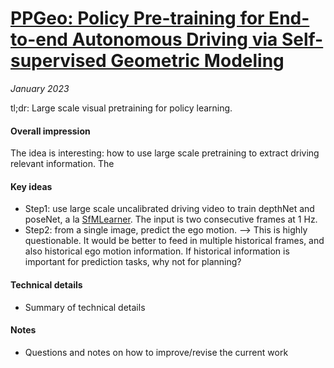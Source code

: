 # [PPGeo: Policy Pre-training for End-to-end Autonomous Driving via Self-supervised Geometric Modeling](https://arxiv.org/abs/2301.01006)

_January 2023_

tl;dr: Large scale visual pretraining for policy learning.

#### Overall impression
The idea is interesting: how to use large scale pretraining to extract driving relevant information. The 

#### Key ideas
- Step1: use large scale uncalibrated driving video to train depthNet and poseNet, a la [SfMLearner](sfm_learner.md). The input is two consecutive frames at 1 Hz. 
- Step2: from a single image, predict the ego motion. --> This is highly questionable. It would be better to feed in multiple historical frames, and also historical ego motion information. If historical information is important for prediction tasks, why not for planning?

#### Technical details
- Summary of technical details

#### Notes
- Questions and notes on how to improve/revise the current work
